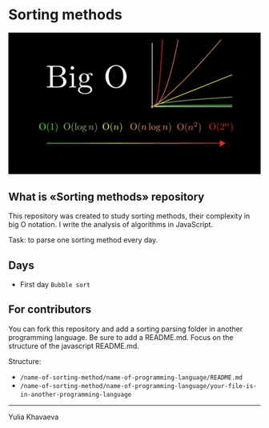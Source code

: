 # Sorting methods

<div>
  <img src="https://github.com/iamlorddop/sorting-methods/blob/main/assets/img/bigo.jpg" alt="big O notation">
</div>

## What is «Sorting methods» repository

This repository was created to study sorting methods, their complexity in big O notation. 
I write the analysis of algorithms in JavaScript.

Task: to parse one sorting method every day.

## Days

- First day `Bubble sort`

## For contributors

You can fork this repository and add a sorting parsing folder in another programming language. Be sure to add a README.md. Focus on the structure of the javascript README.md.

Structure:
- `/name-of-sorting-method/name-of-programming-language/README.md`
- `/name-of-sorting-method/name-of-programming-language/your-file-is-in-another-programming-language`

---
Yulia Khavaeva
